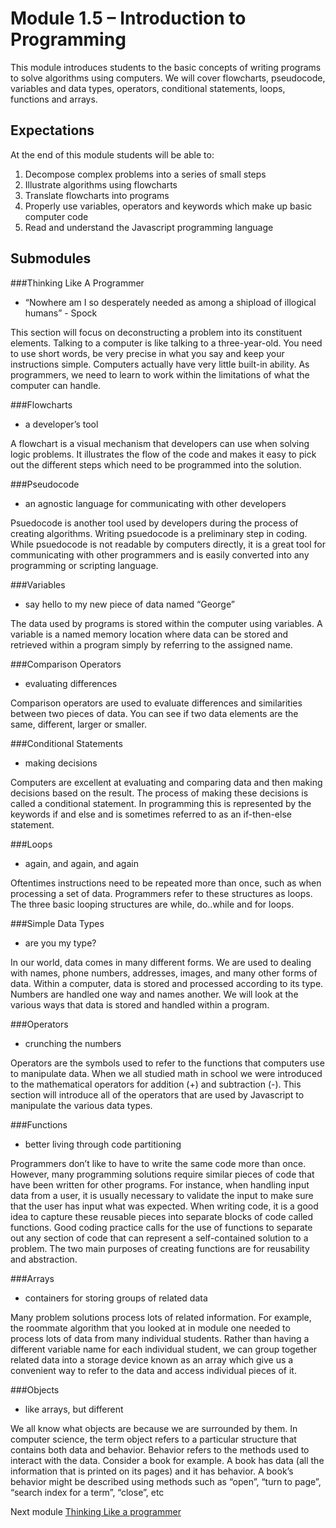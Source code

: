 Module 1.5 – Introduction to Programming
========================================
This module introduces students to the basic concepts of writing programs to solve algorithms using computers. We will cover flowcharts, pseudocode, variables and data types, operators, conditional statements, loops, functions and arrays.

Expectations
------------
At the end of this module students will be able to:
1. Decompose complex problems into a series of small steps
2. Illustrate algorithms using flowcharts
3. Translate flowcharts into programs
4. Properly use variables, operators and keywords which make up basic computer code
5. Read and understand the Javascript programming language

Submodules
----------
###Thinking Like A Programmer
  * “Nowhere am I so desperately needed as among a shipload of illogical humans” - Spock

This section will focus on deconstructing a problem into its constituent elements. Talking to a computer is like talking to a three-year-old. You need to use short words, be very precise in what you say and keep your instructions simple. Computers actually have very little built-in ability. As programmers, we need to learn to work within the limitations of what the computer can handle.

###Flowcharts
  * a developer’s tool

A flowchart is a visual mechanism that developers can use when solving logic problems. It illustrates the flow of the code and makes it easy to pick out the different steps which need to be programmed into the solution.

###Pseudocode
  * an agnostic language for communicating with other developers

Psuedocode is another tool used by developers during the process of creating algorithms. Writing psuedocode is a preliminary step in coding. While psuedocode is not readable by computers directly, it is a great tool for communicating with other programmers and is easily converted into any programming or scripting language.

###Variables
  * say hello to my new piece of data named “George”

The data used by programs is stored within the computer using variables. A variable is a named memory location where data can be stored and retrieved within a program simply by referring to the assigned name.

###Comparison Operators
  * evaluating differences

Comparison operators are used to evaluate differences and similarities between two pieces of data. You can see if two data elements are the same, different, larger or smaller.

###Conditional Statements
  * making decisions

Computers are excellent at evaluating and comparing data and then making decisions based on the result. The process of making these decisions is called a conditional statement. In programming this is represented by the keywords if and else and is sometimes referred to as an if-then-else statement.

###Loops
  * again, and again, and again

Oftentimes instructions need to be repeated more than once, such as when processing a set of data. Programmers refer to these structures as loops. The three basic looping structures are while, do..while and for loops.

###Simple Data Types
  * are you my type?

In our world, data comes in many different forms. We are used to dealing with names, phone numbers, addresses, images, and many other forms of data. Within a computer, data is stored and processed according to its type. Numbers are handled one way and names another. We will look at the various ways that data is stored and handled within a program.

###Operators
  * crunching the numbers

Operators are the symbols used to refer to the functions that computers use to manipulate data. When we all studied math in school we were introduced to the mathematical operators for addition (+) and subtraction (-). This section will introduce all of the operators that are used by Javascript to manipulate the various data types.

###Functions
  * better living through code partitioning

Programmers don’t like to have to write the same code more than once. However, many programming solutions require similar pieces of code that have been written for other programs. For instance, when handling input data from a user, it is usually necessary to validate the input to make sure that the user has input what was expected. When writing code, it is a good idea to capture these reusable pieces into separate blocks of code called functions. Good coding practice calls for the use of functions to separate out any section of code that can represent a self-contained solution to a problem. The two main purposes of creating functions are for reusability and abstraction.

###Arrays
  * containers for storing groups of related data

Many problem solutions process lots of related information. For example, the roommate algorithm that you looked at in module one needed to process lots of data from many individual students. Rather than
having a different variable name for each individual student, we can group together related data into a storage device known as an array which give us a convenient way to refer to the data and access individual pieces of it.

###Objects
  * like arrays, but different

We all know what objects are because we are surrounded by them. In computer science, the term object refers to a particular structure that contains both data and behavior. Behavior refers to the methods used to interact with the data. Consider a book for example. A book has data (all the information that is printed on its pages) and it has behavior. A book’s behavior might be described using methods such as “open”, “turn to page”, “search index for a term”, “close”, etc

Next module [Thinking Like a programmer](think_like_a_programmer.md)
